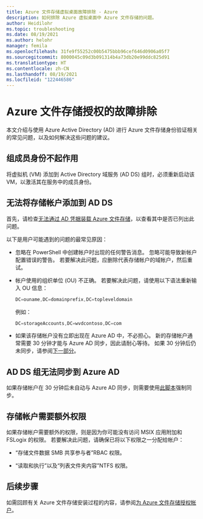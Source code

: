 ```yaml
---
title: Azure 文件存储虚拟桌面故障排除 - Azure
description: 如何排除 Azure 虚拟桌面中 Azure 文件存储的问题。
author: Heidilohr
ms.topic: troubleshooting
ms.date: 08/19/2021
ms.author: helohr
manager: femila
ms.openlocfilehash: 31fe9f55252c00b5475bbb96cef646d0906a05f7
ms.sourcegitcommit: 8000045c09d3b091314b4a73db20e99ddc825d91
ms.translationtype: HT
ms.contentlocale: zh-CN
ms.lasthandoff: 08/19/2021
ms.locfileid: "122446586"
---
```

# <a name="troubleshoot-azure-files-authorization"></a>Azure 文件存储授权的故障排除

本文介绍与使用 Azure Active Directory (AD) 进行 Azure 文件存储身份验证相关的常见问题，以及如何解决这些问题的建议。

## <a name="my-group-membership-isnt-working"></a>组成员身份不起作用

将虚拟机 (VM) 添加到 Active Directory 域服务 (AD DS) 组时，必须重新启动该 VM，以激活其在服务中的成员身份。

## <a name="i-cant-add-my-storage-account-to-my-ad-ds"></a>无法将存储帐户添加到 AD DS

首先，请检查[无法通过 AD 凭据装载 Azure 文件存储](../storage/files/storage-troubleshoot-windows-file-connection-problems.md#unable-to-mount-azure-files-with-ad-credentials)，以查看其中是否已列出此问题。

以下是用户可能遇到的问题的最常见原因：

- 忽略在 PowerShell 中创建帐户时出现的任何警告消息。 忽略可能导致新帐户配置错误的警告。 若要解决此问题，应删除代表存储帐户的域帐户，然后重试。

- 帐户使用的组织单位 (OU) 不正确。 若要解决此问题，请使用以下语法重新输入 OU 信息：
    
    ```powershell
    DC=ouname,DC=domainprefix,DC=topleveldomain
    ```

    例如：

    ```powershell
    DC=storageAccounts,DC=wvdcontoso,DC=com
    ```

- 如果该存储帐户没有立即出现在 Azure AD 中，不必担心。 新的存储帐户通常需要 30 分钟才能与 Azure AD 同步，因此请耐心等待。 如果 30 分钟后仍未同步，请参阅[下一部分](#my-ad-ds-group-wont-sync-to-azure-ad)。

## <a name="my-ad-ds-group-wont-sync-to-azure-ad"></a>AD DS 组无法同步到 Azure AD

如果存储帐户在 30 分钟后未自动与 Azure AD 同步，则需要使用[此脚本](https://github.com/stgeorgi/msixappattach/blob/master/force%20AD%20DS%20to%20Azure%20AD%20sync/force%20sync.ps1)强制同步。

## <a name="my-storage-account-says-it-needs-additional-permissions"></a>存储帐户需要额外权限

如果存储帐户需要额外的权限，则是因为你可能没有访问 MSIX 应用附加和 FSLogix 的权限。 若要解决此问题，请确保已将以下权限之一分配给帐户：

- “存储文件数据 SMB 共享参与者”RBAC 权限。

- “读取和执行”以及“列表文件夹内容”NTFS 权限。

## <a name="next-steps"></a>后续步骤

如需回顾有关 Azure 文件存储安装过程的内容，请参阅[为 Azure 文件存储授权帐户](azure-files-authorization.md)。